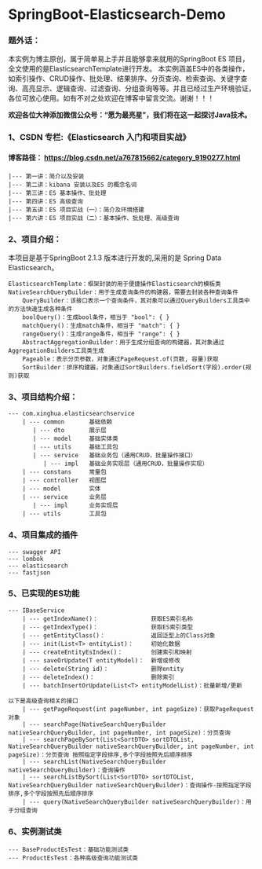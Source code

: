 # SpringBoot-Elasticsearch-Demo

### 题外话：
本实例为博主原创，属于简单易上手并且能够拿来就用的SpringBoot ES 项目，全文使用的是ElasticsearchTemplate进行开发。
本实例涵盖ES中的各类操作，如索引操作、CRUD操作、批处理、结果排序、分页查询、检索查询、关键字查询、高亮显示、逻辑查询、过滤查询、分组查询等等。并且已经过生产环境验证，各位可放心使用。如有不对之处欢迎在博客中留言交流。谢谢！！！

**欢迎各位大神添加微信公众号：“愿为最亮星”，我们将在这一起探讨Java技术。**


### 1、CSDN 专栏:《Elasticsearch 入门和项目实战》 
#### 博客路径： https://blog.csdn.net/a767815662/category_9190277.html
    |--- 第一讲：简介以及安装
    |--- 第二讲：kibana 安装以及ES 的概念名词
    |--- 第三讲：ES 基本操作、批处理
    |--- 第四讲：ES 高级查询
    |--- 第五讲：ES 项目实战（一）：简介及环境搭建
    |--- 第六讲：ES 项目实战（二）：基本操作、批处理、高级查询


### 2、项目介绍： 
本项目是基于SpringBoot 2.1.3 版本进行开发的,采用的是 Spring Data Elasticsearch。

    ElasticsearchTemplate：框架封装的用于便捷操作Elasticsearch的模板类 
    NativeSearchQueryBuilder：用于生成查询条件的构建器，需要去封装各种查询条件 
        QueryBuilder：该接口表示一个查询条件，其对象可以通过QueryBuilders工具类中的方法快速生成各种条件 
        boolQuery()：生成bool条件，相当于 "bool": { } 
        matchQuery()：生成match条件，相当于 "match": { } 
        rangeQuery()：生成range条件，相当于 "range": { } 
        AbstractAggregationBuilder：用于生成分组查询的构建器，其对象通过AggregationBuilders工具类生成 
        Pageable：表示分页参数，对象通过PageRequest.of(页数, 容量)获取 
        SortBuilder：排序构建器，对象通过SortBuilders.fieldSort(字段).order(规则)获取

### 3、项目结构介绍：
    --- com.xinghua.elasticsearchservice
        | --- common       基础依赖
           | --- dto       展示层
           | --- model     基础实体类
           | --- utils     基础工具包
           | --- service   基础业务包（通用CRUD，批量操作接口）
              | --- impl   基础业务实现层（通用CRUD，批量操作实现）
        | --- constans     常量包
        | --- controller   视图层
        | --- model        实体
        | --- service      业务层
           | --- impl      业务实现层  
        | --- utils        工具包  

### 4、项目集成的插件
    --- swagger API
    --- lombok
    --- elasticsearch
    --- fastjson
    
### 5、已实现的ES功能
    --- IBaseService
        | --- getIndexName()：               获取ES索引名称
        | --- getIndexType()：               获取ES索引类型
        | --- getEntityClass()：             返回泛型上的Class对象
        | --- init(List<T> entityList)：     初始化数据
        | --- createEntityEsIndex()：        创建索引和映射
        | --- saveOrUpdate(T entityModel)：  新增或修改
        | --- delete(String id)：            删除entity
        | --- deleteIndex()：                删除索引
        | --- batchInsertOrUpdate(List<T> entityModelList)：批量新增/更新
        
    以下是高级查询相关的接口
        | --- getPageRequest(int pageNumber, int pageSize)：获取PageRequest对象
        | --- searchPage(NativeSearchQueryBuilder nativeSearchQueryBuilder, int pageNumber, int pageSize)：分页查询
        | --- searchPageBySort(List<SortDTO> sortDTOList, NativeSearchQueryBuilder nativeSearchQueryBuilder, int pageNumber, int pageSize)：分页查询 按照指定字段排序,多个字段按照先后顺序排序
        | --- searchList(NativeSearchQueryBuilder nativeSearchQueryBuilder)：查询操作
        | --- searchListBySort(List<SortDTO> sortDTOList, NativeSearchQueryBuilder nativeSearchQueryBuilder)：查询操作-按照指定字段排序,多个字段按照先后顺序排序
        | --- query(NativeSearchQueryBuilder nativeSearchQueryBuilder)：用于分组查询
    
### 6、实例测试类
    --- BaseProductEsTest：基础功能测试类
    --- ProductEsTest：各种高级查询功能测试类
